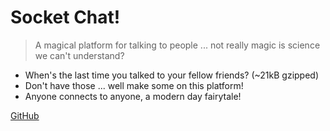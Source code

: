 

# Socket Chat!

> A magical platform for talking to people ... not really magic is science we can't understand?

- When's the last time you talked to your fellow friends? (~21kB gzipped)
- Don't have those ... well make some on this platform!
- Anyone connects to anyone, a modern day fairytale!

[GitHub](https://github.com/matthewharrilal/Group-Chat)
